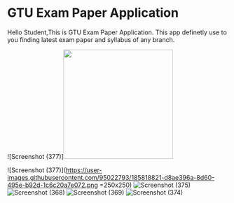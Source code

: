 # GTU Exam Paper Application
Hello Student,This is GTU Exam Paper Application. This app definetly use to you finding latest exam paper and syllabus of any branch.

![Screenshot (377)]<img src="https://user-images.githubusercontent.com/95022793/185818821-d8ae396a-8d60-495e-b92d-1c6c20a7e072.png" width="250" height="250">
 
 ![Screenshot (377)](https://user-images.githubusercontent.com/95022793/185818821-d8ae396a-8d60-495e-b92d-1c6c20a7e072.png =250x250)
![Screenshot (375)](https://user-images.githubusercontent.com/95022793/185818862-b1523c18-be80-4e07-b90b-0dac70841649.png)
![Screenshot (368)](https://user-images.githubusercontent.com/95022793/185818918-9599e1f9-3c07-48cb-8f81-8d7e6ef4b24f.png)
![Screenshot (369)](https://user-images.githubusercontent.com/95022793/185818923-3499c10b-aa83-4e20-a43d-eb4bee7bcd9f.png)
![Screenshot (374)](https://user-images.githubusercontent.com/95022793/185818925-35051540-b12b-4350-85fd-787adff555aa.png)

